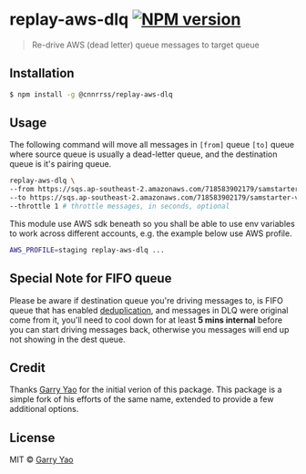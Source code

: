 # replay-aws-dlq [![NPM version][npm-image]][npm-url]
> Re-drive AWS (dead letter) queue messages to target queue

## Installation

```sh
$ npm install -g @cnnrrss/replay-aws-dlq
```

## Usage
The following command will move all messages in `[from]` queue `[to]` queue where source queue is usually a dead-letter queue, and the destination queue is it's pairing queue. 

```bash
replay-aws-dlq \
--from https://sqs.ap-southeast-2.amazonaws.com/718583902179/samstarter-v2-UploadAssetDLQ-XXFMZ0C9N5KP \
--to https://sqs.ap-southeast-2.amazonaws.com/718583902179/samstarter-v2-UploadAsset-1CF6W6RO07PGF \
--throttle 1 # throttle messages, in seconds, optional
```

This module use AWS sdk beneath so you shall be able to use env variables to work across different accounts, e.g. the example below use AWS profile.

```bash
AWS_PROFILE=staging replay-aws-dlq ...
```

## Special Note for FIFO queue
Please be aware if destination queue you're driving messages to, is FIFO queue that has enabled [deduplication](https://docs.aws.amazon.com/AWSSimpleQueueService/latest/SQSDeveloperGuide/FIFO-queues.html#FIFO-queues-exactly-once-processing), and messages in DLQ were original come from it, you'll need to cool down for at least **5 mins internal** before you can start driving messages back, otherwise you messages will end up not showing in the dest queue.   

## Credit

Thanks [Garry Yao](https://github.com/garryyao/replay-aws-dlq) for the initial verion of this package. This package is a simple fork of his efforts of the same name, extended to provide a few additional options.

## License

MIT © [Garry Yao]()


[npm-image]: https://badge.fury.io/js/@cnnrrss%2Freplay-aws-dlq.svg
[npm-url]: https://npmjs.org/package/@cnnrrss/replay-aws-dlq
